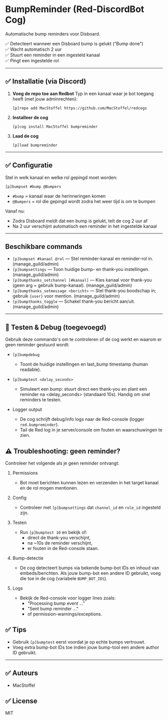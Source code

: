 # BumpReminder (Red-DiscordBot Cog)

Automatische bump reminders voor Disboard.

✅ Detecteert wanneer een Disboard bump is gelukt (“Bump done”)  
✅ Wacht automatisch 2 uur  
✅ Stuurt een reminder in een ingesteld kanaal  
✅ Pingt een ingestelde rol

---

## ✅ Installatie (via Discord)

1) **Voeg de repo toe aan Redbot**
   Typ in een kanaal waar je bot toegang heeft (met jouw adminrechten):

   ```
   [p]repo add MacStoffel https://github.com/MacStoffel/redcogs
   ```

2) **Installeer de cog**
   ```
   [p]cog install MacStoffel bumpreminder
   ```

3) **Laad de cog**
   ```
   [p]load bumpreminder
   ```

---

## ✅ Configuratie

Stel in welk kanaal en welke rol gepingd moet worden:

```
[p]bumpset #bump @Bumpers
```

- `#bump` = kanaal waar de herinneringen komen  
- `@Bumpers` = rol die gepingd wordt zodra het weer tijd is om te bumpen

Vanaf nu:
- Zodra Disboard meldt dat een bump is gelukt, telt de cog 2 uur af
- Na 2 uur verschijnt automatisch een reminder in het ingestelde kanaal

---

## Beschikbare commands

- `[p]bumpset #kanaal @rol` — Stel reminder-kanaal en reminder-rol in. (manage_guild/admin)  
- `[p]bumpsettings` — Toon huidige bump- en thank-you instellingen. (manage_guild/admin)  
- `[p]bumpthanks_setchannel [#kanaal]` — Kies kanaal voor thank-you (geen arg = gebruik bump-kanaal). (manage_guild/admin)  
- `[p]bumpthanks_setmessage <bericht>` — Stel thank-you boodschap in; gebruik `{user}` voor mention. (manage_guild/admin)  
- `[p]bumpthanks_toggle` — Schakel thank-you bericht aan/uit. (manage_guild/admin)

---

## 🧪 Testen & Debug (toegevoegd)

Gebruik deze commando's om te controleren of de cog werkt en waarom er geen reminder gestuurd wordt:

- `[p]bumpdebug`  
  - Toont de huidige instellingen en last_bump timestamp (human readable).

- `[p]bumptest <delay_seconds>`  
  - Simuleert een bump: stuurt direct een thank-you en plant een reminder na <delay_seconds> (standaard 10s). Handig om snel reminders te testen.

- Logger output  
  - De cog schrijft debug/info logs naar de Red-console (logger `red.bumpreminder`).  
  - Tail de Red log in je server/console om fouten en waarschuwingen te zien.

## ⚠️ Troubleshooting: geen reminder?

Controleer het volgende als je geen reminder ontvangt:

1. Permissions
   - Bot moet berichten kunnen lezen en verzenden in het target kanaal en de rol mogen mentionen.

2. Config
   - Controleer met `[p]bumpsettings` dat `channel_id` en `role_id` ingesteld zijn.

3. Testen
   - Run `[p]bumptest 10` en bekijk of:
     - direct de thank-you verschijnt,
     - na ~10s de reminder verschijnt,
     - er fouten in de Red-console staan.

4. Bump-detectie
   - De cog detecteert bumps via bekende bump-bot IDs en inhoud van embeds/berichten. Als jouw bump-bot een andere ID gebruikt, voeg die toe in de cog (variabele `BUMP_BOT_IDS`).

5. Logs
   - Bekijk de Red-console voor logger lines zoals:
     - "Processing bump event ..."  
     - "Sent bump reminder ..."  
     - of permission-warnings/exceptions.

## ✅ Tips

- Gebruik `[p]bumptest` eerst voordat je op echte bumps vertrouwt.  
- Voeg extra bump-bot IDs toe indien jouw bump-tool een andere author ID gebruikt.

---

## ✅ Auteurs
- MacStoffel

## ✅ License
MIT
